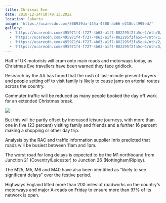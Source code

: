 ```yaml
---
title: Chrismas Eve
date: 2018-12-24T10:49:13.202Z
location: Jakarta
image: 'https://ucarecdn.com/568939da-145a-4508-ab66-e218cc4995ed/'
gallery:
  - 'https://ucarecdn.com/495971f4-f727-4b63-a1f7-882295f2fa5c~4/nth/0/'
  - 'https://ucarecdn.com/495971f4-f727-4b63-a1f7-882295f2fa5c~4/nth/1/'
  - 'https://ucarecdn.com/495971f4-f727-4b63-a1f7-882295f2fa5c~4/nth/2/'
  - 'https://ucarecdn.com/495971f4-f727-4b63-a1f7-882295f2fa5c~4/nth/3/'
---
```

Half of UK motorists will cram onto main roads and motorways today, as Christmas Eve travellers have been warned they face gridlock.

Research by the AA has found that the rush of last-minute present-buyers and people setting off to visit family is likely to cause jams on arterial routes across the country.

Commuter traffic will be reduced as many people booked the day off work for an extended Christmas break.

![](https://ucarecdn.com/088e3691-351f-449a-a661-b3a5d5e74ebc/)

But this will be partly offset by increased leisure journeys, with more than one in five (23 percent) visiting family and friends and a further 16 percent making a shopping or other day trip.

Analysis by the RAC and traffic information supplier Inrix predicted that roads will be busiest between 11am and 1pm.

The worst road for long delays is expected to be the M1 northbound from Junction 21 (Coventry/Leicester) to Junction 26 (Nottingham/Ripley).

The M25, M5, M6 and M40 have also been identified as "likely to see significant delays" over the festive period.

Highways England lifted more than 200 miles of roadworks on the country's motorways and major A-roads on Friday to ensure more than 97% of its network is open.
